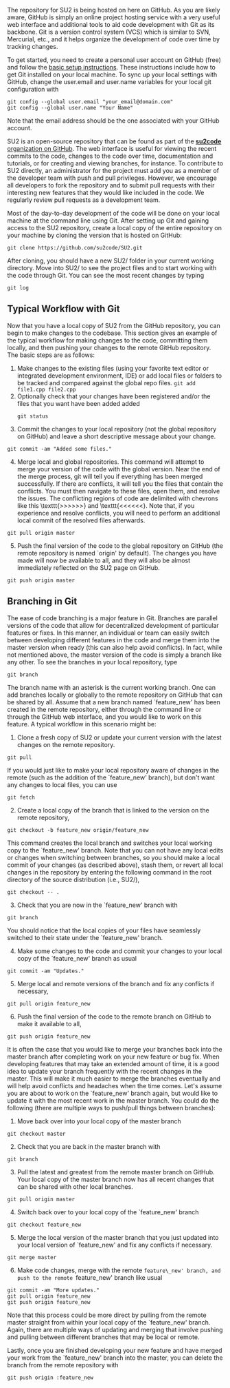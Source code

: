 The repository for SU2 is being hosted on here on GitHub. As you are likely aware, GitHub is simply an online project hosting service with a very useful web interface and additional tools to aid code development with Git as its backbone. Git is a version control system (VCS) which is similar to SVN, Mercurial, etc., and it helps organize the development of code over time by tracking changes. 

To get started, you need to create a personal user account on GitHub (free) and follow the [basic setup instructions](https://help.github.com/articles/set-up-git). These instructions include how to get Git installed on your local machine. To sync up your local settings with GitHub, change the user.email and user.name variables for your local git configuration with
```
git config --global user.email "your_email@domain.com" 
git config --global user.name "Your Name"
```
Note that the email address should be the one associated with your GitHub account.

SU2 is an open-source repository that can be found as part of the [**su2code** organization on GitHub](https://github.com/su2code). The web interface is useful for viewing the recent commits to the code, changes to the code over time, documentation and tutorials, or for creating and viewing branches, for instance. To contribute to SU2 directly, an administrator for the project must add you as a member of the developer team with push and pull privileges. However, we encourage all developers to fork the repository and to submit pull requests with their interesting new features that they would like included in the code. We regularly review pull requests as a development team.

Most of the day-to-day development of the code will be done on your local machine at the command line using Git. After setting up Git and gaining access to the SU2 repository, create a local copy of the entire repository on your machine by cloning the version that is hosted on GitHub:
```
git clone https://github.com/su2code/SU2.git
```
After cloning, you should have a new SU2/ folder in your current working directory. Move into SU2/ to see the project files and to start working with the code through Git. You can see the most recent changes by typing
```
git log
```

## Typical Workflow with Git

Now that you have a local copy of SU2 from the GitHub repository, you can begin to make changes to the codebase. This section gives an example of the typical workflow for making changes to the code, committing them locally, and then pushing your changes to the remote GitHub repository. The basic steps are as follows:
 
1. Make changes to the existing files (using your favorite text editor or integrated development environment, IDE) or add local files or folders to be tracked and compared against the global repo files.
    ```git add file1.cpp file2.cpp```
2. Optionally check that your changes have been registered and/or the files that you want have been added added
    ```
    git status 
    ```
3. Commit the changes to your local repository (not the global repository on GitHub) and leave a short descriptive message about your change.
```
git commit -am "Added some files."
```
4. Merge local and global repositories.
This command will attempt to merge your version of the code with the global
version. Near the end of the merge process, git will tell you if everything has
been merged successfully. If there are conflicts, it will tell you the files
that contain the conflicts. You must then navigate to these files, open them,
and resolve the issues. The conflicting regions of code are delimited with
chevrons like this \texttt{>>>>>>} and \texttt{<<<<<<}. Note that, if you experience and resolve conflicts, you will need to perform an additional local commit of the resolved files afterwards.
```
git pull origin master
```
5. Push the final version of the code to the global repository on GitHub (the remote repository is named `origin' by default). The changes you have made will now be available to all, and they will also be almost immediately reflected on the SU2 page on GitHub.
```
git push origin master 
```

## Branching in Git

The ease of code branching is a major feature in Git. Branches are parallel versions of the code that allow for decentralized development of particular features or fixes. In this manner, an individual or team can easily switch between developing different features in the code and merge them into the master version when ready (this can also help avoid conflicts). In fact, while not mentioned above, the master version of the code is simply a branch like any other. To see the branches in your local repository, type
```
git branch
```
The branch name with an asterisk is the current working branch. One can add branches locally or globally to the remote repository on GitHub that can be shared by all. Assume that a new branch named `feature\_new' has been created in the remote repository, either through the command line or through the GitHub web interface, and you would like to work on this feature. A typical workflow in this scenario might be:

1. Clone a fresh copy of SU2 or update your current version with the latest changes on the remote repository.
```
git pull
```
If you would just like to make your local repository aware of changes in the remote (such as the addition of the `feature\_new' branch), but don't want any changes to local files, you can use
```
git fetch
```

2. Create a local copy of the branch that is linked to the version on the remote repository,
```
git checkout -b feature_new origin/feature_new
```
This command creates the local branch and switches your local working copy to the `feature\_new' branch. Note that you can not have any local edits or changes when switching between branches, so you should make a local commit of your changes (as described above), stash them, or revert all local changes in the repository by entering the following command in the root directory of the source distribution (i.e., SU2/),
```
git checkout -- .
```

3. Check that you are now in the `feature\_new' branch with
```
git branch
```
You should notice that the local copies of your files have seamlessly switched to their state under the `feature\_new' branch.

4. Make some changes to the code and commit your changes to your local copy of the `feature\_new' branch as usual
```
git commit -am "Updates."
```

5. Merge local and remote versions of the branch and fix any conflicts if necessary,
```
git pull origin feature_new
```

6. Push the final version of the code to the remote branch on GitHub to make it available to all,
```
git push origin feature_new 
```

It is often the case that you would like to merge your branches back into the master branch after completing work on your new feature or bug fix. When developing features that may take an extended amount of time, it is a good idea to update your branch frequently with the recent changes in the master. This will make it much easier to merge the branches eventually and will help avoid conflicts and headaches when the time comes. Let's assume you are about to work on the `feature\_new' branch again, but would like to update it with the most recent work in the master branch. You could do the following (there are multiple ways to push/pull things between branches):

1. Move back over into your local copy of the master branch
```
git checkout master
```

2. Check that you are back in the master branch with
```
git branch
```

3. Pull the latest and greatest from the remote master branch on GitHub. Your local copy of the master branch now has all recent changes that can be shared with other local branches.
```
git pull origin master
```

4. Switch back over to your local copy of the `feature\_new' branch
```
git checkout feature_new
```

5. Merge the local version of the master branch that you just updated into your local version of `feature\_new' and fix any conflicts if necessary.
```
git merge master
```

6. Make code changes, merge with the remote `feature\_new' branch, and push to the remote `feature\_new' branch like usual
```
git commit -am "More updates."
git pull origin feature_new
git push origin feature_new 
```

Note that this process could be more direct by pulling from the remote master straight from within your local copy of the `feature\_new' branch. Again, there are multiple ways of updating and merging that involve pushing and pulling between different branches that may be local or remote.

Lastly, once you are finished developing your new feature and have merged your work from the `feature\_new' branch into the master, you can delete the branch from the remote repository with
```
git push origin :feature_new
```